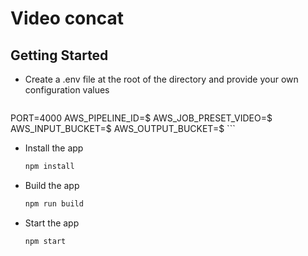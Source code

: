 # Video concat

## Getting Started
- Create a .env file at the root of the directory and provide your own configuration values
    ```
 PORT=4000
AWS_PIPELINE_ID=$
AWS_JOB_PRESET_VIDEO=$
AWS_INPUT_BUCKET=$
AWS_OUTPUT_BUCKET=$
    ```
- Install the app
    ```bash
    npm install
    ```
- Build the app
    ```bash
    npm run build
    ```
- Start the app
    ```bash
    npm start
    ```
